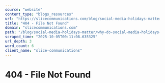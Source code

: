 ```yaml
---
source: "website"
content_type: "blogs_resources"
url: "https://slicecommunications.com/blog/social-media-holidays-matter/why-do-social-media-holidays-matter"
title: "404 - File Not Found"
domain: "slicecommunications.com"
path: "/blog/social-media-holidays-matter/why-do-social-media-holidays-matter"
scraped_time: "2025-10-05T00:11:08.635325"
url_depth: 3
word_count: 6
client_name: "slice-communications"
---
```


# 404 - File Not Found